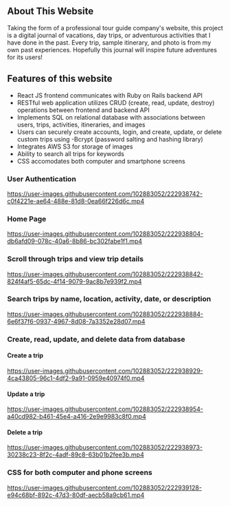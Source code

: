 ## About This Website

Taking the form of a professional tour guide company's website, this project is a digital journal of vacations, day trips, or adventurous activities that I have done in the past. Every trip, sample itinerary, and photo is from my own past experiences. Hopefully this journal will inspire future adventures for its users!


## Features of this website

- React JS frontend communicates with Ruby on Rails backend API
- RESTful web application utilizes CRUD (create, read, update, destroy) operations between frontend and backend API
- Implements SQL on relational database with associations between users, trips, activities, itineraries, and images
- Users can securely create accounts, login, and create, update, or delete custom trips using -Bcrypt (password salting and hashing library)
- Integrates AWS S3 for storage of images
- Ability to search all trips for keywords
- CSS accomodates both computer and smartphone screens

### User Authentication
https://user-images.githubusercontent.com/102883052/222938742-c0f4221e-ae64-488e-81d8-0ea66f226d6c.mp4

### Home Page 
https://user-images.githubusercontent.com/102883052/222938804-db6afd09-078c-40a6-8b86-bc302fabe1f1.mp4

### Scroll through trips and view trip details
https://user-images.githubusercontent.com/102883052/222938842-824f4af5-65dc-4f14-9079-9ac8b7e939f2.mp4

### Search trips by name, location, activity, date, or description
https://user-images.githubusercontent.com/102883052/222938884-6e6f37f6-0937-4967-8d08-7a3352e28d07.mp4

### Create, read, update, and delete data from database
#### Create a trip
https://user-images.githubusercontent.com/102883052/222938929-4ca43805-96c1-4df2-9a91-0959e40974f0.mp4

#### Update a trip
https://user-images.githubusercontent.com/102883052/222938954-a40cd982-b461-45e4-a416-2e9e9983c8f0.mp4

#### Delete a trip
https://user-images.githubusercontent.com/102883052/222938973-30238c23-8f2c-4adf-89c8-63b01b2fee3b.mp4

### CSS for both computer and phone screens
https://user-images.githubusercontent.com/102883052/222939128-e94c68bf-892c-47d3-80df-aecb58a9cb61.mp4






